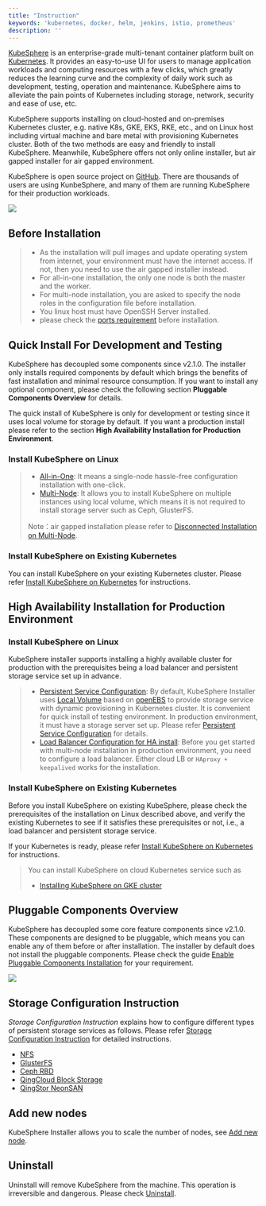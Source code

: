 ```yaml
---
title: "Instruction"
keywords: 'kubernetes, docker, helm, jenkins, istio, prometheus'
description: ''
---
```


[KubeSphere](https://kubesphere.io/) is an enterprise-grade multi-tenant container platform built on [Kubernetes](https://kubernetes.io). It provides an easy-to-use UI for users to manage application workloads and computing resources with a few clicks, which greatly reduces the learning curve and the complexity of daily work such as development, testing, operation and maintenance. KubeSphere aims to alleviate the pain points of Kubernetes including storage, network, security and ease of use, etc.

KubeSphere supports installing on cloud-hosted and on-premises Kubernetes cluster, e.g. native K8s, GKE, EKS, RKE, etc., and on Linux host including virtual machine and bare metal with provisioning Kubernetes cluster. Both of the two methods are easy and friendly to install KubeSphere. Meanwhile, KubeSphere offers not only online installer, but air gapped installer for air gapped environment.

KubeSphere is open source project on [GitHub](https://github.com/kubesphere). There are thousands of users are using KunbeSphere, and many of them are running KubeSphere for their production workloads.

![](https://pek3b.qingstor.com/kubesphere-docs/png/20200305093158.png)

## Before Installation

> - As the installation will pull images and update operating system from internet, your environment must have the internet access. If not, then you need to use the air gapped installer instead.
> - For all-in-one installation, the only one node is both the master and the worker.
> - For multi-node installation, you are asked to specify the node roles in the configuration file before installation.
> - You linux host must have OpenSSH Server installed.
> - please check the [ports requirement](../port-firewall) before installation.

## Quick Install For Development and Testing

KubeSphere has decoupled some components since v2.1.0. The installer only installs required components by default which brings the benefits of fast installation and minimal resource consumption. If you want to install any optional component, please check the following section **Pluggable Components Overview** for details.

The quick install of KubeSphere is only for development or testing since it uses local volume for storage by default. If you want a production install please refer to the section **High Availability Installation for Production Environment**.

### Install KubeSphere on Linux

> - [All-in-One](../all-in-one): It means a single-node hassle-free configuration installation with one-click.
> - [Multi-Node](../multi-node): It allows you to install KubeSphere on multiple instances using local volume, which means it is not required to install storage server such as Ceph, GlusterFS.
>
> Note：air gapped installation please refer to [Disconnected Installation on Multi-Node](https://kubesphere.com.cn/forum/d/437-centos7-7-multinode-kubesphere2-1-offline).

### Install KubeSphere on Existing Kubernetes

You can install KubeSphere on your existing Kubernetes cluster. Please refer [Install KubeSphere on Kubernetes](../install-on-k8s) for instructions.

## High Availability Installation for Production Environment

### Install KubeSphere on Linux

KubeSphere installer supports installing a highly available cluster for production with the prerequisites being a load balancer and persistent storage service set up in advance.

> - [Persistent Service Configuration](../storage-configuration): By default, KubeSphere Installer uses [Local Volume](https://kubernetes.io/docs/concepts/storage/volumes/#local) based on [openEBS](https://openebs.io/) to provide storage service with dynamic provisioning in Kubernetes cluster. It is convenient for quick install of testing environment. In production environment, it must have a storage server set up. Please refer [Persistent Service Configuration](../storage-configuration) for details.
> - [Load Balancer Configuration for HA install](../master-ha): Before you get started with multi-node installation in production environment, you need to configure a load balancer. Either cloud LB or `HAproxy + keepalived` works for the installation.

### Install KubeSphere on Existing Kubernetes

Before you install KubeSphere on existing KubeSphere, please check the prerequisites of the installation on Linux described above, and verify the existing Kubernetes to see if it satisfies these prerequisites or not, i.e., a load balancer and persistent storage service.  

If your Kubernetes is ready, please refer [Install KubeSphere on Kubernetes](../install-on-k8s) for instructions.

> You can install KubeSphere on cloud Kubernetes service such as
> - [Installing KubeSphere on GKE cluster](../install-on-gke)

## Pluggable Components Overview

KubeSphere has decoupled some core feature components since v2.1.0. These components are designed to be pluggable, which means you can enable any of them before or after installation. The installer by default does not install the pluggable components. Please check the guide [Enable Pluggable Components Installation](../pluggable-components) for your requirement.

![](https://pek3b.qingstor.com/kubesphere-docs/png/20191207140846.png)

## Storage Configuration Instruction

*Storage Configuration Instruction* explains how to configure different types of persistent storage services as follows. Please refer [Storage Configuration Instruction](../storage-configuration) for detailed instructions.

- [NFS](https://kubernetes.io/docs/concepts/storage/volumes/#nfs)
- [GlusterFS](https://www.gluster.org/)
- [Ceph RBD](https://ceph.com/)
- [QingCloud Block Storage](https://docs.qingcloud.com/product/storage/volume/)
- [QingStor NeonSAN](https://docs.qingcloud.com/product/storage/volume/super_high_performance_shared_volume/)


## Add new nodes

KubeSphere Installer allows you to scale the number of nodes, see [Add new node](../add-nodes).


## Uninstall

Uninstall will remove KubeSphere from the machine. This operation is irreversible and dangerous. Please check [Uninstall](../uninstall).
